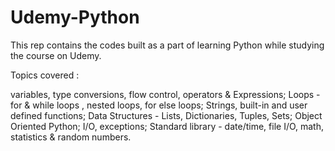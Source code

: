 # Udemy-Python

This rep contains the codes built as a part of learning Python while studying the course on Udemy.

Topics covered :

variables, type conversions, flow control, operators & Expressions;
Loops - for & while loops , nested loops, for else loops;
Strings, built-in and user defined functions;
Data Structures - Lists, Dictionaries, Tuples, Sets;
Object Oriented Python;
I/O, exceptions;
Standard library - date/time, file I/O, math, statistics & random numbers.
